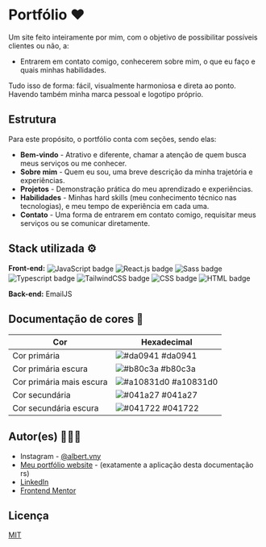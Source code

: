 
# Portfólio ❤

Um site feito inteiramente por mim, com o objetivo de possibilitar possíveis clientes ou não, a:
- Entrarem em contato comigo, conhecerem sobre mim, o que eu faço e quais minhas habilidades.  

Tudo isso de forma: fácil, visualmente harmoniosa e direta ao ponto. Havendo também minha marca pessoal e logotipo próprio.

## Estrutura

Para este propósito, o portfólio conta com seções, sendo elas:
- **Bem-vindo** - Atrativo e diferente, chamar a atenção de quem busca meus serviços ou me conhecer.
- **Sobre mim** - Quem eu sou, uma breve descrição da minha trajetória e experiências.
- **Projetos** - Demonstração prática do meu aprendizado e experiências.
- **Habilidades** - Minhas hard skills (meu conhecimento técnico nas tecnologias), e meu tempo de experiência em cada uma.
- **Contato** - Uma forma de entrarem em contato comigo, requisitar meus serviços ou se comunicar diretamente.


## Stack utilizada ⚙

**Front-end:** 
  <img align="center" alt="JavaScript badge" src="https://img.shields.io/badge/JavaScript-F7DF1E?style=for-the-badge&logo=javascript&logoColor=black">
  <img align="center" alt="React.js badge" src="https://img.shields.io/badge/React-20232A?style=for-the-badge&logo=react&logoColor=61DAFB">
  <img align="center" alt="Sass badge" src="https://img.shields.io/badge/Sass-CC6699?style=for-the-badge&logo=sass&logoColor=white">
  <img align="center" alt="Typescript badge" src="https://img.shields.io/badge/TypeScript-007ACC?style=for-the-badge&logo=typescript&logoColor=white">
  <img align="center" alt="TailwindCSS badge" src="https://img.shields.io/badge/Tailwind_CSS-38B2AC?style=for-the-badge&logo=tailwind-css&logoColor=white">
  <img align="center" alt="CSS badge" src="https://img.shields.io/badge/CSS3-1572B6?style=for-the-badge&logo=css3&logoColor=white">
  <img align="center" alt="HTML badge" src="https://img.shields.io/badge/HTML5-E34F26?style=for-the-badge&logo=html5&logoColor=white">
  
**Back-end:** EmailJS

## Documentação de cores 🎨

| Cor               | Hexadecimal                                                |
| ----------------- | ---------------------------------------------------------------- |
| Cor primária       | ![#da0941](https://via.placeholder.com/10/da0941.png?text=+) #da0941 |
| Cor primária escura    | ![#b80c3a](https://via.placeholder.com/10/b80c3a.png?text=+) #b80c3a |
| Cor primária mais escura       | ![#a10831d0](https://via.placeholder.com/10/a10831d0.png?text=+) #a10831d0 |
| Cor secundária       | ![#041a27](https://via.placeholder.com/10/041a27.png?text=+) #041a27 |
| Cor secundária escura       | ![#041722](https://via.placeholder.com/10/041722.png?text=+) #041722 |

## Autor(es) 🙎🏻‍♂️

- Instagram - [@albert.vny](https://www.instagram.com/albert.vny/?hl=pt-br)
- [Meu portfólio website](https://portfolio-allbertuu.vercel.app/) - (exatamente a aplicação desta documentação rs)
- [LinkedIn](https://www.linkedin.com/in/albertov-albuquerque/)
- [Frontend Mentor](https://www.frontendmentor.io/profile/allbertuu)

## Licença

[MIT](https://choosealicense.com/licenses/mit/)

